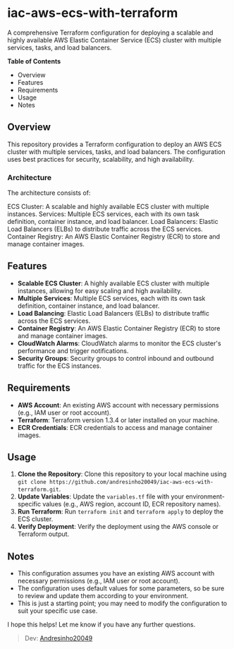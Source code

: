 # iac-aws-ecs-with-terraform

A comprehensive Terraform configuration for deploying a scalable and highly available AWS Elastic Container Service (ECS) cluster with multiple services, tasks, and load balancers.

**Table of Contents**
 - Overview
 - Features
 - Requirements
 - Usage
 - Notes


## Overview
This repository provides a Terraform configuration to deploy an AWS ECS cluster with multiple services, tasks, and load balancers. The configuration uses best practices for security, scalability, and high availability.

### Architecture
The architecture consists of:

ECS Cluster: A scalable and highly available ECS cluster with multiple instances.
Services: Multiple ECS services, each with its own task definition, container instance, and load balancer.
Load Balancers: Elastic Load Balancers (ELBs) to distribute traffic across the ECS services.
Container Registry: An AWS Elastic Container Registry (ECR) to store and manage container images.

## Features
* **Scalable ECS Cluster**: A highly available ECS cluster with multiple instances, allowing for easy scaling and high availability.
* **Multiple Services**: Multiple ECS services, each with its own task definition, container instance, and load balancer.
* **Load Balancing**: Elastic Load Balancers (ELBs) to distribute traffic across the ECS services.
* **Container Registry**: An AWS Elastic Container Registry (ECR) to store and manage container images.
* **CloudWatch Alarms**: CloudWatch alarms to monitor the ECS cluster's performance and trigger notifications.
* **Security Groups**: Security groups to control inbound and outbound traffic for the ECS instances.

## Requirements
* **AWS Account**: An existing AWS account with necessary permissions (e.g., IAM user or root account).
* **Terraform**: Terraform version 1.3.4 or later installed on your machine.
* **ECR Credentials**: ECR credentials to access and manage container images.

## Usage
1. **Clone the Repository**: Clone this repository to your local machine using `git clone https://github.com/andresinho20049/iac-aws-ecs-with-terraform.git`.
2. **Update Variables**: Update the `variables.tf` file with your environment-specific values (e.g., AWS region, account ID, ECR repository names).
3. **Run Terraform**: Run `terraform init` and `terraform apply` to deploy the ECS cluster.
4. **Verify Deployment**: Verify the deployment using the AWS console or Terraform output.

## Notes
* This configuration assumes you have an existing AWS account with necessary permissions (e.g., IAM user or root account).
* The configuration uses default values for some parameters, so be sure to review and update them according to your environment.
* This is just a starting point; you may need to modify the configuration to suit your specific use case.

I hope this helps! Let me know if you have any further questions.

> Dev: [Andresinho20049](https://andresinho20049.com.br)
